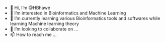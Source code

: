 - 👋 Hi, I’m @HBhawe
- 👀 I’m interested in Bioinformatics and Machine Learning
- 🌱 I’m currently learning various Bioinformatics tools and softwares while learning Machine learning theory
- 💞️ I’m looking to collaborate on ...
- 📫 How to reach me ...

<!---
HBhawe/HBhawe is a ✨ special ✨ repository because its `README.md` (this file) appears on your GitHub profile.
You can click the Preview link to take a look at your changes.
--->
